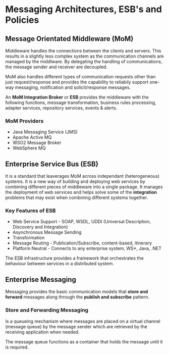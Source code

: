 # Messaging Architectures, ESB's and Policies

## Message Orientated Middleware (MoM)

Middleware handles the connections between the clients and servers. This results in a slightly less complex system as the communication channels are managed by the middlware. By delegating the handling of communications, the message sender and receiver are decoupled.

MoM also handles different types of communication requests other than just request/response and provides the capability to reliabily support one-way messaging, notification and solicit/response messages. 

An **MoM Integration Broker** or **ESB** provides the middleware with the following functions, message transformation, business rules processing, adapter services, repository services, events & alerts.

### MoM Providers

- Java Messaging Service (JMS)
- Apache Active MQ
- WSO2 Message Broker
- WebSphere MQ

## Enterprise Service Bus (ESB)

It is a standard that leaverages MoM across independant (heterogeneous) systems. It is a new way of building and deploying web services by combining different pieces of middleware into a single package. It manages the deployment of web services and helps solve some of the **integration** problems that may exist when combining different systems together.

### Key Features of ESB

- Web Service Support - SOAP, WSDL, UDDI (Universal Description, Discovery and Integration)
- Asynchronous Message Sending
- Transformation
- Message Routing - Publication/Subscribe, content-based, itinerary
- Platform Neutral - Connects to any enterprise system, WS*, Java, .NET

The ESB infrastructure provides a framework that orchestrates the behaviour between services in a distributed system.

## Enterprise Messaging

Messaging provides the basic communication models that **store and forward** messages along through the **publish and subscribe** pattern.

### Store and Forwarding Messaging

Is a queueing mechanism where messages are placed on a virtual channel (message queue) by the message sender which are retrieved by the receiving application when needed.

The message queue functions as a container that holds the message until it is required.
